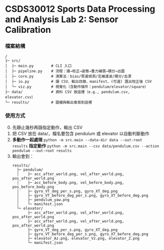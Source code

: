 # CSDS30012 Sports Data Processing and Analysis Lab 2: Sensor Calibration
### 檔案結構
```
/
├─ src/
│  ├─ main.py        # CLI 入口
│  ├─ pipeline.py    # 流程：讀→校正→姿態→重力補償→積分→出圖
│  ├─ core.py        # 演算法：bias/零速偵測/互補濾波/積分/去漂
│  ├─ io.py          # 讀 CSV、輸出目錄、manifest、(可選) 匯出校正後 CSV
│  └─ viz.py         # 視覺化（含動作插件：pendulum/elevator/square）
├─ data/             # 資料 CSV 放這裡（e.g., pendulum.csv, elevator.csv）
└─ results/          # 圖檔與輸出會寫到這裡
```
### 使用方式
0. 先靜止幾秒再錄指定動作，輸出 CSV
1. 把 CSV 放在 data/，檔名要包含 pendulum 或 elevator 以自動判斷動作
2. **多動作一起處理** 
    `python -m src.main --data-dir data --out-root results`
   **指定動作** 
   `python -m src.main --csv data/pendulum.csv --action pendulum --out-root results`
3. 輸出會到：
    ```
    results/
      ├─ pendulum/
      │    ├─ acc_after_world.png, vel_after_world.png, pos_after_world.png
      │    ├─ acc_before_body.png, vel_before_body.png, pos_before_body.png      
      │    ├─ gyro_VT_deg_per_s.png, gyro_XT_deg.png
      │    ├─ gyro_VT_before_deg_per_s.png, gyro_XT_before_deg.png
      │    ├─ pendulum_yaw.png
      │    └─ manifest.json
      └─ elevator/
           ├─ acc_after_world.png, vel_after_world.png, pos_after_world.png
           ├─ acc_after_world.png, vel_after_world.png, pos_after_world.png
           ├─ gyro_VT_deg_per_s.png, gyro_XT_deg.png
           ├─ gyro_VT_before_deg_per_s.png, gyro_XT_before_deg.png
           ├─ elevator_Az.png, elevator_Vz.png, elevator_Z.png
           └─ manifest.json

    ```
